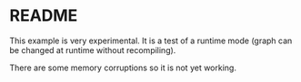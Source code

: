 # README

This example is very experimental.
It is a test of a runtime mode (graph can be changed at runtime without recompiling).

There are some memory corruptions so it is not yet working.
